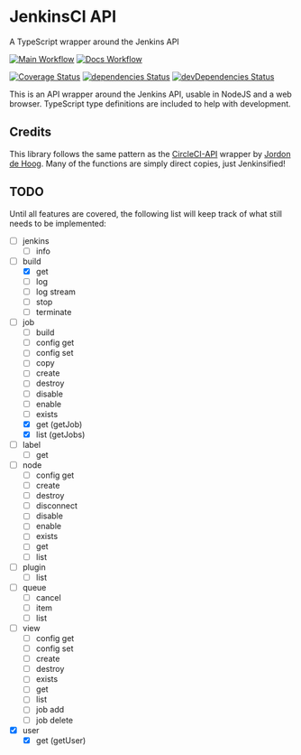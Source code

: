 # JenkinsCI API

A TypeScript wrapper around the Jenkins API

[![Main Workflow](https://github.com/robburger/jenkinsci-api/workflows/Main%20Workflow/badge.svg?branch=master)](https://github.com/robburger/jenkinsci-api/actions?query=workflow%3A%22Main+Workflow%22+branch%3Amaster)
[![Docs Workflow](https://github.com/robburger/jenkinsci-api/workflows/Docs%20Workflow/badge.svg?branch=master)](https://github.com/robburger/jenkinsci-api/actions?query=workflow%3A%22Docs+Workflow%22+branch%3Amaster)

[![Coverage Status](https://coveralls.io/repos/github/robburger/jenkinsci-api/badge.svg?branch=master)](https://coveralls.io/github/robburger/jenkinsci-api?branch=master)
[![dependencies Status](https://david-dm.org/robburger/jenkinsci-api/status.svg)](https://david-dm.org/robburger/jenkinsci-api)
[![devDependencies Status](https://david-dm.org/robburger/jenkinsci-api/dev-status.svg)](https://david-dm.org/robburger/jenkinsci-api?type=dev)

This is an API wrapper around the Jenkins API, usable in NodeJS and a web browser. TypeScript type definitions are
included to help with development.

## Credits

This library follows the same pattern as the [CircleCI-API](https://github.com/worldturtlemedia/circleci-api) wrapper
by [Jordon de Hoog](https://github.com/jordond). Many of the functions are simply direct copies, just Jenkinsified!

## TODO

Until all features are covered, the following list will keep track of what still needs to be implemented:

- [ ] jenkins
  - [ ] info
- [ ] build
  - [x] get
  - [ ] log
  - [ ] log stream
  - [ ] stop
  - [ ] terminate
- [ ] job
  - [ ] build
  - [ ] config get
  - [ ] config set
  - [ ] copy
  - [ ] create
  - [ ] destroy
  - [ ] disable
  - [ ] enable
  - [ ] exists
  - [x] get (getJob)
  - [x] list (getJobs)
- [ ] label
  - [ ] get
- [ ] node
  - [ ] config get
  - [ ] create
  - [ ] destroy
  - [ ] disconnect
  - [ ] disable
  - [ ] enable
  - [ ] exists
  - [ ] get
  - [ ] list
- [ ] plugin
  - [ ] list
- [ ] queue
  - [ ] cancel
  - [ ] item
  - [ ] list
- [ ] view
  - [ ] config get
  - [ ] config set
  - [ ] create
  - [ ] destroy
  - [ ] exists
  - [ ] get
  - [ ] list
  - [ ] job add
  - [ ] job delete
- [x] user
  - [x] get (getUser)
